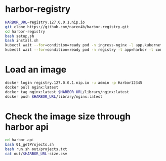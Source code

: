 # harbor-registry

```bash
HARBOR_URL=registry.127.0.0.1.nip.io
git clone https://github.com/naren4b/harbor-registry.git
cd harbor-registry
bash setup.sh
bash install.sh
kubectl wait --for=condition=ready pod -n ingress-nginx -l app.kubernetes.io/component=controller
kubectl wait --for=condition=ready pod -n registry -l app=harbor -l component=portal
```

# Load an image

```bash
docker login registry.127.0.0.1.nip.io -u admin -p Harbor12345
docker pull nginx:latest
docker tag nginx:latest $HARBOR_URL/library/nginx:latest
docker push $HARBOR_URL/library/nginx:latest
```

# Check the image size through harbor api

```bash
cd harbor-api
bash 01_getProjects.sh
bash run.sh out/projects.txt
cat out/$HARBOR_URL-size.csv
```
